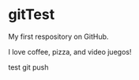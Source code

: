 gitTest
=======

My first respository on GitHub.

I love coffee, pizza, and video juegos! 


test git push
